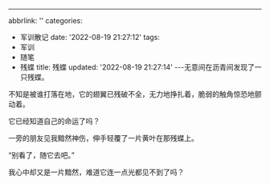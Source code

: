 ---
abbrlink: ''
categories:
- 军训散记
date: '2022-08-19 21:27:12'
tags:
- 军训
- 随笔
- 残蝶
title: 残蝶
updated: '2022-08-19 21:27:14'
---无意间在沥青间发现了一只残蝶。

不知是被谁打落在地，它的翅翼已残破不全，无力地挣扎着，脆弱的触角惊恐地颤动着。

它已经知道自己的命运了吗？

一旁的朋友见我黯然神伤，伸手轻覆了一片黄叶在那残蝶上。

“别看了，随它去吧。”


我心中却又是一片黯然，难道它连一点光都见不到了吗？
